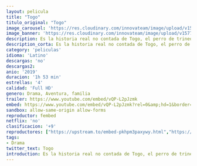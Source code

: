 ```yaml
---
layout: pelicula
title: "Togo"
titulo_original: "Togo"
image_carousel: 'https://res.cloudinary.com/innovateam/image/upload/v1577304611/togo-min_xzqpdt.jpg'
image_banner: 'https://res.cloudinary.com/innovateam/image/upload/v1577304612/Togo-poster-600x750-1-min_hprynv.jpg'
description: Es la historia real no contada de Togo, el perro de trineo quien dirigió la carrera más difícil de 1925, aunque la mayoría lo consideraba demasiado pequeño y débil para liderar una carrera tan intensa.
description_corta: Es la historia real no contada de Togo, el perro de trineo quien dirigió la carrera más difícil de 1925, aunque la mayoría lo consideraba demasiado pequeño y débil para liderar una carrera tan intensa. ...
category: 'peliculas'
idioma: 'Latino'
descargas: 'no'
descargas2:
anio: '2019'
duracion: '1h 53 min'
estrellas: '4'
calidad: 'Full HD'
genero: Drama, Aventura, familia
trailer: https://www.youtube.com/embed/vQP-L2pJzmk
embed: https://www.youtube.com/embed/vQP-L2pJzmk?rel=0&amp;hd=1&border=0&wmode=opaque&enablejsapi=1&modestbranding=1&controls=1&showinfo=1
sandbox: allow-same-origin allow-forms
reproductor: fembed
netflix: 'no'
clasificacion: '+9'
reproductores: ["https://upstream.to/embed-pkhpm3paxywy.html","https://www.ilovefembed.best/v/wp-4run7-wpqk-j","https://gounlimited.to/embed-v1s7pxzuv5x4.html"]
tags:
- Drama
twitter_text: Togo
introduction: Es la historia real no contada de Togo, el perro de trineo quien dirigió la carrera más difícil de 1925, aunque la mayoría lo consideraba demasiado pequeño y débil para liderar una carrera tan intensa. ..
---
```












